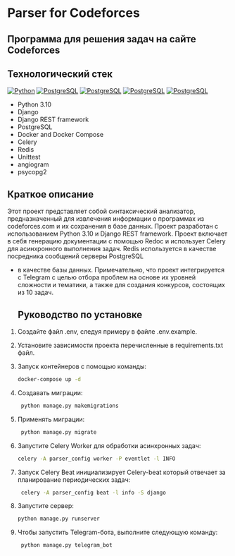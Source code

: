 ﻿# Parser for Codeforces

## Программа для решения задач на сайте Codeforces

## Технологический стек

[![Python](https://img.shields.io/badge/Python-3776AB?style=for-the-badge&logo=python&logoColor=white)](https://www.python.org/)
[![PostgreSQL](https://img.shields.io/badge/PostgreSQL-316192?style=for-the-badge&logo=postgresql&logoColor=white)](https://www.postgresql.org/)
[![PostgreSQL](https://img.shields.io/badge/GitHub-100000?style=for-the-badge&logo=github&logoColor=white)](https://www.github.com/)
[![PostgreSQL](https://img.shields.io/badge/json-323330?style=for-the-badge&logo=json-web-tokens&logoColor=blue)](https://www.json.org/)
[![PostgreSQL](https://img.shields.io/badge/Telegram-2CA5E0?style=for-the-badge&logo=telegram&logoColor=white)](https://www.telegram.org/)

* Python 3.10
* Django
* Django REST framework
* PostgreSQL
* Docker and Docker Compose
* Celery
* Redis
* Unittest
* angiogram
* psycopg2


## Краткое описание

Этот проект представляет собой синтаксический анализатор, предназначенный для извлечения информации о программах из codeforces.com и их сохранения в
базе данных. Проект разработан с использованием Python 3.10 и Django REST framework. Проект включает в себя генерацию документации
с помощью Redoc и использует Celery для асинхронного выполнения задач. Redis используется в качестве посредника сообщений серверы PostgreSQL
- в качестве базы данных. Примечательно, что проект интегрируется с Telegram с целью отбора проблем на основе их
уровней сложности и тематики, а также для создания конкурсов, состоящих из 10 задач.


   ## Руководство по установке

1. Создайте файл .env, следуя примеру в файле .env.example.

2. Установите зависимости проекта перечисленные в requirements.txt файл.

3. Запуск контейнеров с помощью команды:

   ```bash
   docker-compose up -d
   ```

4. Создавать миграции:

   ```bash
    python manage.py makemigrations
   ```

5. Применять миграции:

   ```bash
    python manage.py migrate
   ```

6. Запустите Celery Worker для обработки асинхронных задач:

    ```bash
    celery -A parser_config worker -P eventlet -l INFO 
   ```
   
7. Запуск Celery Beat инициализирует Celery-beat который отвечает за планирование периодических задач:

   ```bash
    celery -A parser_config beat -l info -S django 
   ```
   
8. Запустите сервер:

   ```bash
   python manage.py runserver
   ```
   
9. Чтобы запустить Telegram-бота, выполните следующую команду:

   ```bash
    python manage.py telegram_bot
   ```
